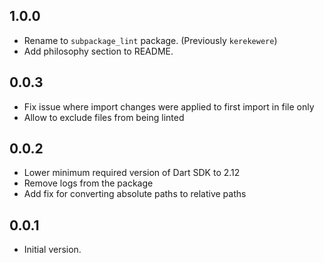## 1.0.0

- Rename to `subpackage_lint` package. (Previously `kerekewere`)
- Add philosophy section to README.

## 0.0.3

- Fix issue where import changes were applied to first import in file only
- Allow to exclude files from being linted

## 0.0.2

- Lower minimum required version of Dart SDK to 2.12
- Remove logs from the package
- Add fix for converting absolute paths to relative paths

## 0.0.1

- Initial version.
